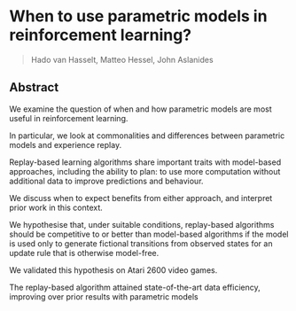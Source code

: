 # When to use parametric models in reinforcement learning?

> Hado van Hasselt, Matteo Hessel, John Aslanides

## Abstract
We examine the question of when and how parametric models are most useful in reinforcement learning.

In particular, we look at commonalities and differences between parametric models and experience replay.

Replay-based learning algorithms share important traits with model-based approaches, including the ability to plan: to use more computation without additional data to improve predictions and behaviour. 

We discuss when to expect benefits from either approach, and interpret prior work in this context. 

We hypothesise that, under suitable conditions, replay-based algorithms should be competitive to or better than model-based algorithms if the model is used only to generate fictional transitions from observed states for an update rule that is otherwise model-free. 

We validated this hypothesis on Atari 2600 video games. 

The replay-based algorithm attained state-of-the-art data efficiency, improving over prior results with parametric models
